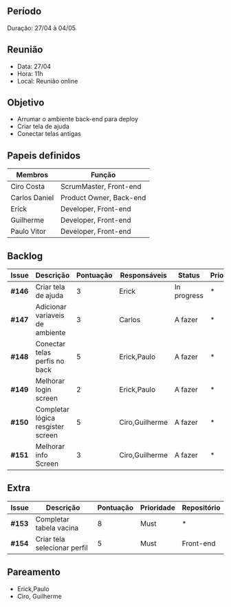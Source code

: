 ## Período
Duração: 27/04 à 04/05


## Reunião
* Data: 27/04
* Hora: 11h
* Local: Reunião online


## Objetivo
- Arrumar o ambiente back-end para deploy
- Criar tela de ajuda
- Conectar telas antigas

## Papeis definidos
| Membros  |  Função  |
| ------------------- | ------------------- |
|  Ciro Costa |  ScrumMaster, Front-end |
|  Carlos Daniel |  Product Owner, Back-end |
|  Erick |  Developer, Front-end |
|  Guilherme  | Developer, Front-end |
|  Paulo Vitor |  Developer, Front-end |

## Backlog
| Issue | Descrição | Pontuação | Responsáveis | Status | Prioridade | Repositório |
| ------------------- | ------------------- | ------------------- | ------------------- | ------------------- |------------------- |------------------- | 
|**#146**| Criar tela de ajuda | 3 | Erick | In progress | * | ||Front-end |
|**#147**| Adicionar variaveis de ambiente | 3 | Carlos | A fazer | * | Back-end |
|**#148**| Conectar telas perfis no back | 5 | Erick,Paulo | A fazer | * | Front-end |
|**#149**| Melhorar login screen | 2 | Erick,Paulo | A fazer | * | Front-end |
|**#150**| Completar lógica resgister screen | 5 | Ciro,Guilherme | A fazer | * | Front-end |
|**#151**| Melhorar info Screen | 3 | Ciro,Guilherme | A fazer | * | Front-end |

## Extra
| Issue | Descrição | Pontuação | Prioridade | Repositório |
| ------------------- | ------------------- | ------------------- | ------------------- | ------------------- |
|**#153**| Completar tabela vacina | 8 | Must |* |
|**#154**| Criar tela selecionar perfil | 5 | Must | Front-end |


## Pareamento
- Erick,Paulo
- Ciro, Guilherme